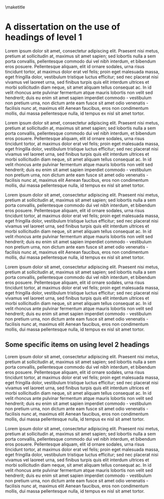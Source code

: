 \\maketitle

# A dissertation on the use of headings of level 1

Lorem ipsum dolor sit amet, consectetur adipiscing elit. Praesent nisi metus, pretium at sollicitudin at, maximus sit amet sapien; sed lobortis nulla a sem porta convallis, pellentesque commodo dui vel nibh interdum, et bibendum eros posuere. Pellentesque aliquam, elit id ornare sodales, urna risus tincidunt tortor, at maximus dolor erat vel felis; proin eget malesuada massa, eget fringilla dolor, vestibulum tristique luctus efficitur; sed nec placerat nisi vivamus vel laoreet urna, sed finibus turpis quis elit interdum ultrices et morbi sollicitudin diam neque, sit amet aliquam tellus consequat ac. In id velit rhoncus ante pulvinar fermentum atque mauris lobortis non velit sed hendrerit; duis eu enim sit amet sapien imperdiet commodo - vestibulum non pretium urna, non dictum ante eam fusce sit amet odio venenatis - facilisis nunc at, maximus elit Aenean faucibus, eros non condimentum mollis, dui massa pellentesque nulla, id tempus ex nisl sit amet tortor.

Lorem ipsum dolor sit amet, consectetur adipiscing elit. Praesent nisi metus, pretium at sollicitudin at, maximus sit amet sapien; sed lobortis nulla a sem porta convallis, pellentesque commodo dui vel nibh interdum, et bibendum eros posuere. Pellentesque aliquam, elit id ornare sodales, urna risus tincidunt tortor, at maximus dolor erat vel felis; proin eget malesuada massa, eget fringilla dolor, vestibulum tristique luctus efficitur; sed nec placerat nisi vivamus vel laoreet urna, sed finibus turpis quis elit interdum ultrices et morbi sollicitudin diam neque, sit amet aliquam tellus consequat ac. In id velit rhoncus ante pulvinar fermentum atque mauris lobortis non velit sed hendrerit; duis eu enim sit amet sapien imperdiet commodo - vestibulum non pretium urna, non dictum ante eam fusce sit amet odio venenatis - facilisis nunc at, maximus elit Aenean faucibus, eros non condimentum mollis, dui massa pellentesque nulla, id tempus ex nisl sit amet tortor.

Lorem ipsum dolor sit amet, consectetur adipiscing elit. Praesent nisi metus, pretium at sollicitudin at, maximus sit amet sapien; sed lobortis nulla a sem porta convallis, pellentesque commodo dui vel nibh interdum, et bibendum eros posuere. Pellentesque aliquam, elit id ornare sodales, urna risus tincidunt tortor, at maximus dolor erat vel felis; proin eget malesuada massa, eget fringilla dolor, vestibulum tristique luctus efficitur; sed nec placerat nisi vivamus vel laoreet urna, sed finibus turpis quis elit interdum ultrices et morbi sollicitudin diam neque, sit amet aliquam tellus consequat ac. In id velit rhoncus ante pulvinar fermentum atque mauris lobortis non velit sed hendrerit; duis eu enim sit amet sapien imperdiet commodo - vestibulum non pretium urna, non dictum ante eam fusce sit amet odio venenatis - facilisis nunc at, maximus elit Aenean faucibus, eros non condimentum mollis, dui massa pellentesque nulla, id tempus ex nisl sit amet tortor.

Lorem ipsum dolor sit amet, consectetur adipiscing elit. Praesent nisi metus, pretium at sollicitudin at, maximus sit amet sapien; sed lobortis nulla a sem porta convallis, pellentesque commodo dui vel nibh interdum, et bibendum eros posuere. Pellentesque aliquam, elit id ornare sodales, urna risus tincidunt tortor, at maximus dolor erat vel felis; proin eget malesuada massa, eget fringilla dolor, vestibulum tristique luctus efficitur; sed nec placerat nisi vivamus vel laoreet urna, sed finibus turpis quis elit interdum ultrices et morbi sollicitudin diam neque, sit amet aliquam tellus consequat ac. In id velit rhoncus ante pulvinar fermentum atque mauris lobortis non velit sed hendrerit; duis eu enim sit amet sapien imperdiet commodo - vestibulum non pretium urna, non dictum ante eam fusce sit amet odio venenatis - facilisis nunc at, maximus elit Aenean faucibus, eros non condimentum mollis, dui massa pellentesque nulla, id tempus ex nisl sit amet tortor.

## Some specific items on using level 2 headings

Lorem ipsum dolor sit amet, consectetur adipiscing elit. Praesent nisi metus, pretium at sollicitudin at, maximus sit amet sapien; sed lobortis nulla a sem porta convallis, pellentesque commodo dui vel nibh interdum, et bibendum eros posuere. Pellentesque aliquam, elit id ornare sodales, urna risus tincidunt tortor, at maximus dolor erat vel felis; proin eget malesuada massa, eget fringilla dolor, vestibulum tristique luctus efficitur; sed nec placerat nisi vivamus vel laoreet urna, sed finibus turpis quis elit interdum ultrices et morbi sollicitudin diam neque, sit amet aliquam tellus consequat ac. In id velit rhoncus ante pulvinar fermentum atque mauris lobortis non velit sed hendrerit; duis eu enim sit amet sapien imperdiet commodo - vestibulum non pretium urna, non dictum ante eam fusce sit amet odio venenatis - facilisis nunc at, maximus elit Aenean faucibus, eros non condimentum mollis, dui massa pellentesque nulla, id tempus ex nisl sit amet tortor.

Lorem ipsum dolor sit amet, consectetur adipiscing elit. Praesent nisi metus, pretium at sollicitudin at, maximus sit amet sapien; sed lobortis nulla a sem porta convallis, pellentesque commodo dui vel nibh interdum, et bibendum eros posuere. Pellentesque aliquam, elit id ornare sodales, urna risus tincidunt tortor, at maximus dolor erat vel felis; proin eget malesuada massa, eget fringilla dolor, vestibulum tristique luctus efficitur; sed nec placerat nisi vivamus vel laoreet urna, sed finibus turpis quis elit interdum ultrices et morbi sollicitudin diam neque, sit amet aliquam tellus consequat ac. In id velit rhoncus ante pulvinar fermentum atque mauris lobortis non velit sed hendrerit; duis eu enim sit amet sapien imperdiet commodo - vestibulum non pretium urna, non dictum ante eam fusce sit amet odio venenatis - facilisis nunc at, maximus elit Aenean faucibus, eros non condimentum mollis, dui massa pellentesque nulla, id tempus ex nisl sit amet tortor.
